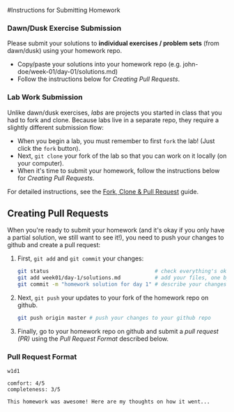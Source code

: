 #Instructions for Submitting Homework

### Dawn/Dusk Exercise Submission

Please submit your solutions to **individual exercises / problem sets** (from dawn/dusk) using your homework repo.

- Copy/paste your solutions into your homework repo (e.g. john-doe/week-01/day-01/solutions.md)
- Follow the instructions below for *Creating Pull Requests*.

### Lab Work Submission
Unlike dawn/dusk exercises, *labs* are projects you started in class that you had to fork and clone. Because labs live in a separate repo, they require a slightly different submission flow:

- When you begin a lab, you must remember to first `fork` the lab! (Just click the `fork` button).
- Next, `git clone` your fork of the lab so that you can work on it locally (on your computer).
- When it's time to submit your homework, follow the instructions below for *Creating Pull Requests*.

For detailed instructions, see the [Fork, Clone & Pull Request](fork-clone-pull-request-flow.md) guide.


## Creating Pull Requests
When you're ready to submit your homework (and it's okay if you only have a partial solution, we still want to see it!), you need to push your changes to github and create a pull request:

1. First, `git add` and `git commit` your changes:

    ``` bash
    git status                                  # check everything's okay
    git add week01/day-1/solutions.md           # add your files, one by one
    git commit -m "homework solution for day 1" # describe your changes
    ```

2. Next, `git push` your updates to your fork of the homework repo on github.

    ``` bash
    git push origin master # push your changes to your github repo
    ```

3. Finally, go to your homework repo on github and submit a *pull request (PR)* using the *Pull Request Format* described below.

### Pull Request Format
```
w1d1
```
```
comfort: 4/5
completeness: 3/5

This homework was awesome! Here are my thoughts on how it went...
```

